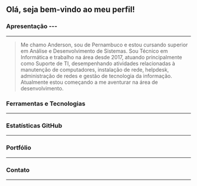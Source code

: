 ## Olá, seja bem-vindo ao meu perfil!

### Apresentação ---
---
> Me chamo Anderson, sou de Pernambuco e estou cursando superior em Análise e Desenvolvimento de Sistemas. Sou Técnico em Informática e trabalho na área desde 2017, atuando principalmente como Suporte de TI, desempenhando atividades relacionadas à manutenção de computadores, instalação de rede, helpdesk, administração de redes e gestão de tecnologia da informação. Atualmente estou começando a me aventurar na área de desenvolvimento.

### Ferramentas e Tecnologias
---

### Estatísticas GitHub
---

### Portfólio
---

### Contato
---
